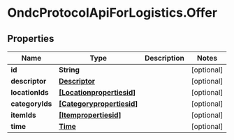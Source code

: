 # OndcProtocolApiForLogistics.Offer

## Properties
Name | Type | Description | Notes
------------ | ------------- | ------------- | -------------
**id** | **String** |  | [optional] 
**descriptor** | [**Descriptor**](Descriptor.md) |  | [optional] 
**locationIds** | [**[Locationpropertiesid]**](Locationpropertiesid.md) |  | [optional] 
**categoryIds** | [**[Categorypropertiesid]**](Categorypropertiesid.md) |  | [optional] 
**itemIds** | [**[Itempropertiesid]**](Itempropertiesid.md) |  | [optional] 
**time** | [**Time**](Time.md) |  | [optional] 
